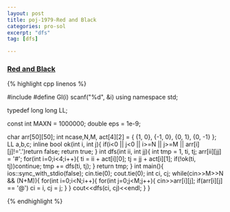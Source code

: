 ```yaml
---
layout: post
title: poj-1979-Red and Black
categories: pro-sol
excerpt: "dfs"
tag: [dfs]

---
```


### [Red and Black](http://poj.org/problem?id=1979)

{% highlight cpp linenos %}

#include <iostream>
#define GI(i) scanf("%d", &i)
using namespace std;

typedef long long LL;

const int MAXN = 1000000;
double eps = 1e-9;

char arr[50][50];
int ncase,N,M, act[4][2] = { {1, 0}, {-1, 0}, {0, 1}, {0, -1} };
LL a,b,c;
inline bool ok(int i, int j){
  if(i<0 || j<0 || i>=N || j>=M || arr[i][j]!='.')return false;
  return true;
}
int dfs(int ii, int jj){
  int tmp = 1, ti, tj;
  arr[ii][jj] = '#';
  for(int i=0;i<4;i++){
    ti = ii + act[i][0];
    tj = jj + act[i][1];
    if(!ok(ti, tj))continue;
    tmp += dfs(ti, tj);
  }
  return tmp;
}
int main(){
  ios::sync_with_stdio(false);
  cin.tie(0); cout.tie(0);
  int ci, cj;
  while(cin>>M>>N && (N+M)){
    for(int i=0;i<N;i++){
      for(int j=0;j<M;j++){
        cin>>arr[i][j];
        if(arr[i][j] == '@')
          ci = i, cj = j;
      }
    }
    cout<<dfs(ci, cj)<<endl;
  }
}

{% endhighlight %}
